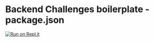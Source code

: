 # Backend Challenges boilerplate - package.json
[![Run on Repl.it](https://repl.it/badge/github/StephPeets/boilerplate-npm)](https://repl.it/github/StephPeets/boilerplate-npm)
